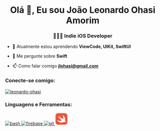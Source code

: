 <h1 align="center">Olá 👋, Eu sou João Leonardo Ohasi Amorim</h1>
<h3 align="center">🏄🏽‍♂️ Indie iOS Developer</h3>

- 🌱 Atualmente estou aprendendo **ViewCode, UIKit, SwiftUI**

- 💬 Me pergunte sobre **Swift**

- 📫 Como falar comigo **jlohasi@gmail.com**

<h3 align="left">Conecte-se comigo:</h3>
<p align="left">
<a href="https://linkedin.com/in/leonardo-ohasi" target="blank"><img align="center" src="https://raw.githubusercontent.com/rahuldkjain/github-profile-readme-generator/master/src/images/icons/Social/linked-in-alt.svg" alt="leonardo-ohasi" height="30" width="40" /></a>
</p>

<h3 align="left">Linguagens e Ferramentas:</h3>
<p align="left"> <a href="https://www.gnu.org/software/bash/" target="_blank" rel="noreferrer"> <img src="https://www.vectorlogo.zone/logos/gnu_bash/gnu_bash-icon.svg" alt="bash" width="40" height="40"/> </a> <a href="https://firebase.google.com/" target="_blank" rel="noreferrer"> <img src="https://www.vectorlogo.zone/logos/firebase/firebase-icon.svg" alt="firebase" width="40" height="40"/> </a> <a href="https://git-scm.com/" target="_blank" rel="noreferrer"> <img src="https://www.vectorlogo.zone/logos/git-scm/git-scm-icon.svg" alt="git" width="40" height="40"/> </a> <a href="https://developer.apple.com/swift/" target="_blank" rel="noreferrer"> <img src="https://raw.githubusercontent.com/devicons/devicon/master/icons/swift/swift-original.svg" alt="swift" width="40" height="40"/> </a> </p>



